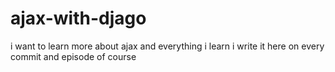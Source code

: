 # ajax-with-djago
i want to learn more about ajax and everything i learn i write it here on every commit and episode of course
